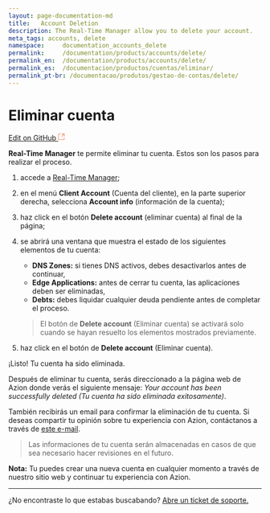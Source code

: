 ```yaml
---
layout: page-documentation-md
title:   Account Deletion
description: The Real-Time Manager allow you to delete your account.
meta_tags: accounts, delete
namespace:     documentation_accounts_delete
permalink:     /documentation/products/accounts/delete/ 
permalink_en:  /documentation/products/accounts/delete/
permalink_es:  /documentacion/productos/cuentas/eliminar/
permalink_pt-br: /documentacao/produtos/gestao-de-contas/delete/
---
```


# Eliminar cuenta

[Edit on GitHub <svg width="14" height="14" xmlns="http://www.w3.org/2000/svg"><g fill="none" stroke="#F3652B"><path d="M4.81.71H.672v11.43H12.1V8.001" stroke-width=".8"/><path d="M6.87.786h5.155V5.94M6.31 6.5L12.026.786"/></g></svg>](https://github.com/aziontech/docs_en/blob/master/accounts/delete-account/2021-05-03-index.md)

 **Real-Time Manager** te permite eliminar tu cuenta. Estos son los pasos para realizar el proceso.

1. accede a [Real-Time Manager](https://manager.azion.com/);

2. en el menú **Client Account** (Cuenta del cliente), en la parte superior derecha, selecciona **Account info** (información de la cuenta);

3. haz click en el botón **Delete account** (eliminar cuenta) al final de la página;

4. se abrirá una ventana que muestra el estado de los siguientes elementos de tu cuenta:

   - **DNS Zones:** si tienes DNS activos, debes desactivarlos antes de continuar,
   - **Edge Applications:** antes de cerrar tu cuenta, las aplicaciones deben ser eliminadas,
   - **Debts:** debes liquidar cualquier deuda pendiente antes de completar el proceso.

   > El botón de **Delete account** (Eliminar cuenta) se activará solo cuando se hayan resuelto los elementos mostrados previamente.

5. haz click en el botón de **Delete account** (Eliminar cuenta).

¡Listo! Tu cuenta ha sido eliminada.

Después de eliminar tu cuenta, serás direccionado a la página web de Azion donde verás el siguiente mensaje: *Your account has been successfully deleted (Tu cuenta ha sido eliminada exitosamente)*.

También recibirás un email para confirmar la eliminación de tu cuenta.  Si deseas compartir tu opinión sobre tu experiencia con Azion, contáctanos a través de [este e-mail](feedback@azion.com).

> Las informaciones de tu cuenta serán almacenadas en casos de que sea necesario hacer revisiones en el futuro. 

**Nota:** Tu puedes crear una nueva cuenta en cualquier momento a través de nuestro sitio web y continuar tu experiencia con Azion.

------

¿No encontraste lo que estabas buscabando? [Abre un ticket de soporte.](https://tickets.azion.com/)


